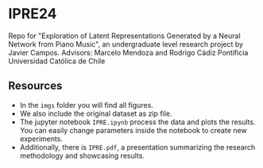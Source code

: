 # IPRE24
Repo for "Exploration of Latent Representations Generated by a Neural Network from Piano Music",
an undergraduate level research project by Javier Campos.
Advisors: Marcelo Mendoza and Rodrigo Cádiz
Pontificia Universidad Católica de Chile

## Resources
- In the `imgs` folder you will find all figures.
- We also include the original dataset as zip file.
- The jupyter notebook `IPRE.ipynb` process the data and plots the results. You can easily change parameters inside the notebook to create new experiments.
- Additionally, there is `IPRE.pdf`, a presentation summarizing the research methodology and showcasing results.

  

